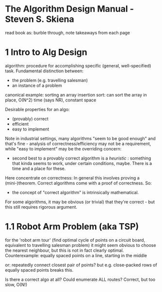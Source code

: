 # The Algorithm Design Manual - Steven S. Skiena

read book as: burble through, note takeaways from each page

# 1 Intro to Alg Design

algorithm: procedure for accomplishing specific (general, well-specified) task.
Fundamental distinction between:
- the problem (e.g. travelling salesman)
- an instance of a problem

canonical example: sorting an array
insertion sort: can sort the array in place, O(N^2) time (says NR), constant space 

Desirable properties for an algo: 
- (provably) correct
- efficient
- easy to implement

Note in industrial settings, many algorithms "seem to be good enough" and that's fine -
analysis of correctness/efficiency may not be a requirement, while "easy to implement"
may be the overriding concern:

- second best to a provably correct algorithm is a *heuristic* : something that kinda
seems to work, under certain conditions, maybe. There is a time and a place for these.

Here concentrate on correctness: In general this involves proving a (mini-)theorem.
Correct algorithms come with a proof of correctness. So:

- the concept of "correct algorithm" is intrinsically mathematical.

For some algorithms, it may be obvious (or trivial) that they're correct -
but this still requires rigorous argument.

# 1.1 Robot Arm Problem (aka TSP)

for the 'robot arm tour' (find optimal cycle of points on a circuit board,
equivalent to travelling salesman problem) it might seem obvious to
choose the nearest neighbour, but this is not in fact clearly optimal.
Counterexample: equally spaced points on a line, starting in the middle

or: repeatedly connect closest pair of points?
but e.g. close-packed rows of equally spaced points breaks this.

Is there a correct algo at all? Could enumerate ALL routes? Correct, but too slow, O(N!)

 
